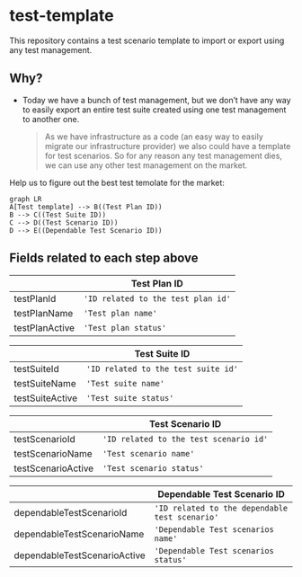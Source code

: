 # test-template
This repository contains a test scenario template to import or export using any test management.

## Why?

- Today we have a bunch of test management, but we don’t have any way to easily export an entire test suite created using one test management to another one.

	> As we have infrastructure as a code (an easy way to easily migrate our infrastructure provider) we also could have a template for test scenarios. So for any reason any test management dies, we can use any other test management on the market.
	> 


Help us to figure out the best test temolate for the market:

```mermaid
graph LR
A[Test template] --> B((Test Plan ID))
B --> C((Test Suite ID))
C --> D((Test Scenario ID))
D --> E((Dependable Test Scenario ID))
```

## Fields related to each step above

|                |Test Plan ID                                  |
|----------------|----------------------------------------------|
|testPlanId      |`'ID related to the test plan id'`            |
|testPlanName    |`'Test plan name'`                            |
|testPlanActive  |`'Test plan status'`                          |


|                |Test Suite ID                                 |
|----------------|----------------------------------------------|
|testSuiteId      |`'ID related to the test suite id'`          |
|testSuiteName    |`'Test suite name'`                          |
|testSuiteActive  |`'Test suite status'`                        |

|                |Test Scenario ID                              |
|----------------|----------------------------------------------|
|testScenarioId      |`'ID related to the test scenario id'`    |
|testScenarioName    |`'Test scenario name'`                    |
|testScenarioActive  |`'Test scenario status'`                  |

|                |Dependable Test Scenario ID                                 |
|----------------|------------------------------------------------------------|
|dependableTestScenarioId      |`'ID related to the dependable test scenario'`|
|dependableTestScenarioName    |`'Dependable Test scenarios name'`            |
|dependableTestScenarioActive  |`'Dependable Test scenarios status'`          |
